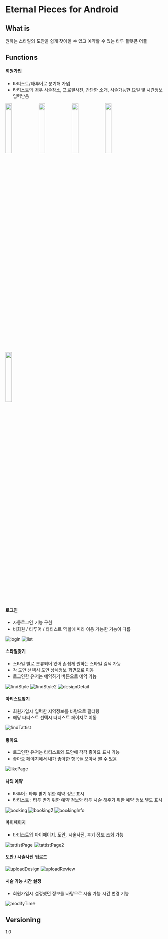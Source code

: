 Eternal Pieces for Android
==========================

What is
-------
원하는 스타일의 도안을 쉽게 찾아볼 수 있고 예약할 수 있는 타투 플랫폼 어플


Functions
---------
#### 회원가입 
- 타티스트/타투어로 분기해 가입
- 타티스트의 경우 시술장소, 프로필사진, 간단한 소개, 시술가능한 요일 및 시간정보 입력받음 

<img src="https://user-images.githubusercontent.com/40784518/68589386-1a0ca880-04cf-11ea-8634-24531211296b.png" width="20%"></img>
<img src="https://user-images.githubusercontent.com/40784518/68589476-4f18fb00-04cf-11ea-981b-bc691c5a3e48.png" width="20%"></img>
<img src="https://user-images.githubusercontent.com/40784518/68589511-6657e880-04cf-11ea-83b2-b8842ebbffb7.png" width="20%"></img>
<img src="https://user-images.githubusercontent.com/40784518/68589534-740d6e00-04cf-11ea-9087-bd33e5fd0931.png" width="20%"></img>
<img src="https://user-images.githubusercontent.com/40784518/68589552-812a5d00-04cf-11ea-9622-4725450ff668.png" width="20%"></img>


#### 로그인
- 자동로그인 기능 구현
- 비회원 / 타투어 / 타티스트 역할에 따라 이용 가능한 기능이 다름 

![login](https://user-images.githubusercontent.com/40784518/68589623-bdf65400-04cf-11ea-9573-23f77c72c27a.png)
![list](https://user-images.githubusercontent.com/40784518/68591119-54784480-04d3-11ea-9aed-d01c5bbb69d2.png)

#### 스타일찾기
- 스타일 별로 분류되어 있어 손쉽게 원하는 스타일 검색 가능 
- 각 도안 선택시 도안 상세정보 화면으로 이동
- 로그인한 유저는 예약하기 버튼으로 예약 가능 

![findStyle](https://user-images.githubusercontent.com/40784518/68589729-0b72c100-04d0-11ea-8377-626da484b15f.png)
![findStyle2](https://user-images.githubusercontent.com/40784518/68589746-1594bf80-04d0-11ea-880f-defcd778f907.png)
![designDetail](https://user-images.githubusercontent.com/40784518/68590899-ec296300-04d2-11ea-9683-debe4d398721.png)


#### 아티스트찾기
- 회원가입시 입력한 지역정보를 바탕으로 필터링
- 해당 타티스트 선택시 타티스트 페이지로 이동 

![findTattist](https://user-images.githubusercontent.com/40784518/68590693-83da8180-04d2-11ea-9c2a-2c224208a9af.png)

#### 좋아요
- 로그인한 유저는 타티스트와 도안에 각각 좋아요 표시 가능
- 좋아요 페이지에서 내가 좋아한 항목들 모아서 볼 수 있음 

![likePage](https://user-images.githubusercontent.com/40784518/68590751-a4a2d700-04d2-11ea-9830-d39fbab91334.png)


#### 나의 예약
- 타투어 : 타투 받기 위한 예약 정보 표시
- 타티스트 : 타투 받기 위한 예약 정보와 타투 시술 해주기 위한 예약 정보 별도 표시

![booking](https://user-images.githubusercontent.com/40784518/68590791-b84e3d80-04d2-11ea-92c1-af2690e912bc.png)
![booking2](https://user-images.githubusercontent.com/40784518/68590814-c4d29600-04d2-11ea-9855-4928819d242a.png)
![bookingInfo](https://user-images.githubusercontent.com/40784518/68590845-d2881b80-04d2-11ea-92d3-1e40e7495e4b.png)

#### 마이페이지
- 타티스트의 마이페이지. 도안, 시술사진, 후기 정보 조회 가능 

![tattistPage](https://user-images.githubusercontent.com/40784518/68591022-209d1f00-04d3-11ea-8429-ab51900ba862.png)
![tattistPage2](https://user-images.githubusercontent.com/40784518/68591029-23980f80-04d3-11ea-9cd7-0f926cda74b1.png)

#### 도안 / 시술사진 업로드 

![uploadDesign](https://user-images.githubusercontent.com/40784518/68591055-33afef00-04d3-11ea-8dc4-6b7a33140266.png)
![uploadReview](https://user-images.githubusercontent.com/40784518/68591050-301c6800-04d3-11ea-83be-6e7c12fe0b63.png)


#### 시술 가능 시간 설정
- 회원가입시 설정했던 정보를 바탕으로 시술 가능 시간 변경 기능 

![modifyTime](https://user-images.githubusercontent.com/40784518/68590920-fc414280-04d2-11ea-84a5-e4240034fe75.png)

Versioning
----------
1.0

